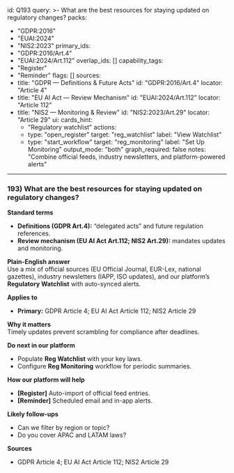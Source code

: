 id: Q193
query: >-
  What are the best resources for staying updated on regulatory changes?
packs:
  - "GDPR:2016"
  - "EUAI:2024"
  - "NIS2:2023"
primary_ids:
  - "GDPR:2016/Art.4"
  - "EUAI:2024/Art.112"
overlap_ids: []
capability_tags:
  - "Register"
  - "Reminder"
flags: []
sources:
  - title: "GDPR — Definitions & Future Acts"
    id: "GDPR:2016/Art.4"
    locator: "Article 4"
  - title: "EU AI Act — Review Mechanism"
    id: "EUAI:2024/Art.112"
    locator: "Article 112"
  - title: "NIS2 — Monitoring & Review"
    id: "NIS2:2023/Art.29"
    locator: "Article 29"
ui:
  cards_hint:
    - "Regulatory watchlist"
  actions:
    - type: "open_register"
      target: "reg_watchlist"
      label: "View Watchlist"
    - type: "start_workflow"
      target: "reg_monitoring"
      label: "Set Up Monitoring"
output_mode: "both"
graph_required: false
notes: "Combine official feeds, industry newsletters, and platform-powered alerts"
---
### 193) What are the best resources for staying updated on regulatory changes?

**Standard terms**  
- **Definitions (GDPR Art.4):** “delegated acts” and future regulation references.  
- **Review mechanism (EU AI Act Art.112; NIS2 Art.29):** mandates updates and monitoring.

**Plain-English answer**  
Use a mix of official sources (EU Official Journal, EUR-Lex, national gazettes), industry newsletters (IAPP, ISO updates), and our platform’s **Regulatory Watchlist** with auto-synced alerts.

**Applies to**  
- **Primary:** GDPR Article 4; EU AI Act Article 112; NIS2 Article 29

**Why it matters**  
Timely updates prevent scrambling for compliance after deadlines.

**Do next in our platform**  
- Populate **Reg Watchlist** with your key laws.  
- Configure **Reg Monitoring** workflow for periodic summaries.

**How our platform will help**  
- **[Register]** Auto-import of official feed entries.  
- **[Reminder]** Scheduled email and in-app alerts.

**Likely follow-ups**  
- Can we filter by region or topic?  
- Do you cover APAC and LATAM laws?

**Sources**  
- GDPR Article 4; EU AI Act Article 112; NIS2 Article 29  

